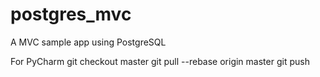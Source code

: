 # postgres_mvc
A MVC sample app using PostgreSQL

For PyCharm
git checkout master
git pull --rebase origin master
git push
